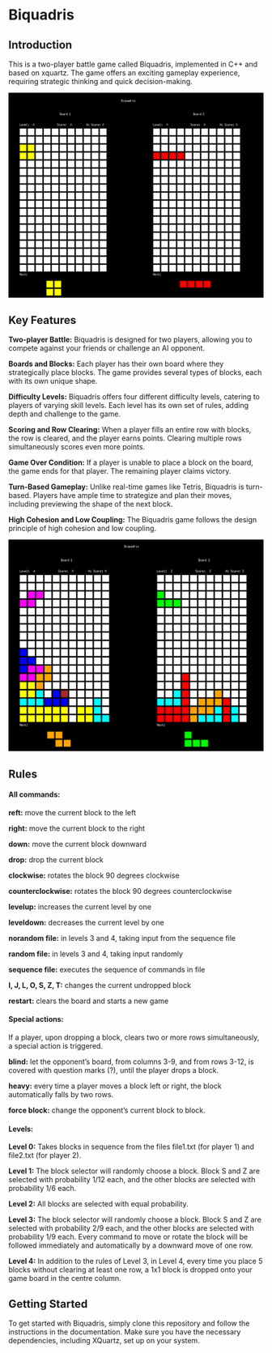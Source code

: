 # Biquadris

## Introduction
This is a two-player battle game called Biquadris, implemented in C++ and based on xquartz.  The game offers an exciting gameplay experience, requiring strategic thinking and quick decision-making.

![Alt Text](view.png)

## Key Features

**Two-player Battle:** Biquadris is designed for two players, allowing you to compete against your friends or challenge an AI opponent.

**Boards and Blocks:** Each player has their own board where they strategically place blocks.  The game provides several types of blocks, each with its own unique shape.

**Difficulty Levels:** Biquadris offers four different difficulty levels, catering to players of varying skill levels.  Each level has its own set of rules, adding depth and challenge to the game.

**Scoring and Row Clearing:** When a player fills an entire row with blocks, the row is cleared, and the player earns points.  Clearing multiple rows simultaneously scores even more points.

**Game Over Condition:** If a player is unable to place a block on the board, the game ends for that player.  The remaining player claims victory.

**Turn-Based Gameplay:** Unlike real-time games like Tetris, Biquadris is turn-based.  Players have ample time to strategize and plan their moves, including previewing the shape of the next block.

**High Cohesion and Low Coupling:** The Biquadris game follows the design principle of high cohesion and low coupling. 

![Alt Text](play.png)


## Rules
#### All commands: 
**reft:** move the current block to the left

**right:** move the current block to the right

**down:** move the current block downward

**drop:** drop the current block

**clockwise:** rotates the block 90 degrees clockwise

**counterclockwise:** rotates the block 90 degrees counterclockwise

**levelup:** increases the current level by one

**leveldown:** decreases the current level by one

**norandom file:** in levels 3 and 4, taking input from the sequence file

**random file:** in levels 3 and 4, taking input randomly

**sequence file:** executes the sequence of commands in file

**I, J, L, O, S, Z, T:** changes the current undropped block

**restart:** clears the board and starts a new game

#### Special actions: 
If a player, upon dropping a block, clears two or more rows simultaneously, a special action is triggered.

**blind:** let the opponent’s board, from columns 3-9, and from rows 3-12, is covered with question marks (?), until the player drops a block.

**heavy:** every time a player moves a block left or right, the block automatically falls by two rows.

**force block:** change the opponent’s current block to block.

#### Levels: 
**Level 0:** 
Takes blocks in sequence from the files file1.txt (for player 1) and file2.txt (for player 2).

**Level 1:**
The block selector will randomly choose a block. Block S and Z are selected with probability 1/12 each, and the other blocks are selected with probability 1/6 each.

**Level 2:**
All blocks are selected with equal probability.

**Level 3:**
The block selector will randomly choose a block. Block S and Z are selected with probability 2/9 each, and the other blocks are selected with probability 1/9 each.
Every command to move or rotate the block will be followed immediately and automatically by a downward move of one row.

**Level 4:**
In addition to the rules of Level 3, in Level 4, every time you place 5 blocks without clearing at least one row, a 1x1 block is dropped onto your game board in the centre column.


## Getting Started

To get started with Biquadris, simply clone this repository and follow the instructions in the documentation.  Make sure you have the necessary dependencies, including XQuartz, set up on your system.
